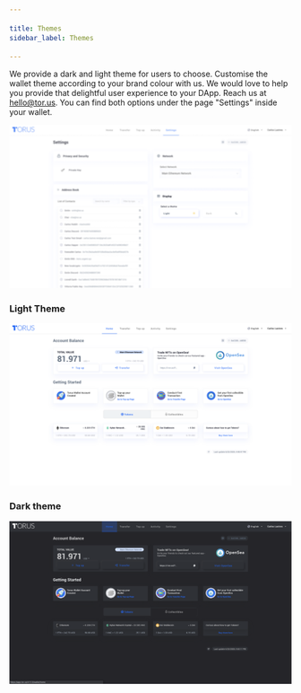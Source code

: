 ```yaml
---

title: Themes
sidebar_label: Themes

---
```



We provide a dark and light theme for users to choose. Customise the wallet theme according to your brand colour with us. We would love to help you provide that delightful user experience to your DApp. Reach us at hello@tor.us. You can find both options under the page "Settings" inside your wallet.

![](../../../static/assets/display-theme.png)

### Light Theme

![](../../../static/assets/light.png)

### Dark theme

![](../../../static/assets/dark.png)

